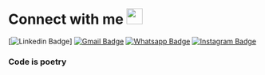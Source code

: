 # Connect with me <img src="https://github.com/TheDudeThatCode/TheDudeThatCode/blob/master/Assets/Handshake.gif?raw=true" height="32px"/>

[![Linkedin Badge](https://img.shields.io/badge/-LinkedIn-blue?style=flat&logo=Linkedin&logoColor=white&link=https://www.linkedin.com/in/rebeccamanzi/)]
[![Gmail Badge](https://img.shields.io/badge/-Gmail-c14438?style=flat&logo=Gmail&logoColor=white&link=mailto:rebeccamanzi@gmail.com)](mailto:z@h8.team)
[![Whatsapp Badge](https://img.shields.io/badge/WhatsApp-25D366?style=flat&logo=whatsapp&logoColor=white)](https://wa.me/+5521990693330?text)
[![Instagram Badge](https://img.shields.io/badge/-Instagram-C13584?style=flat&labelColor=C13584&logo=instagram&logoColor=white&link=https://www.instagram.com/codepwr/)](https://www.instagram.com/zen.santoro/)

### Code is poetry